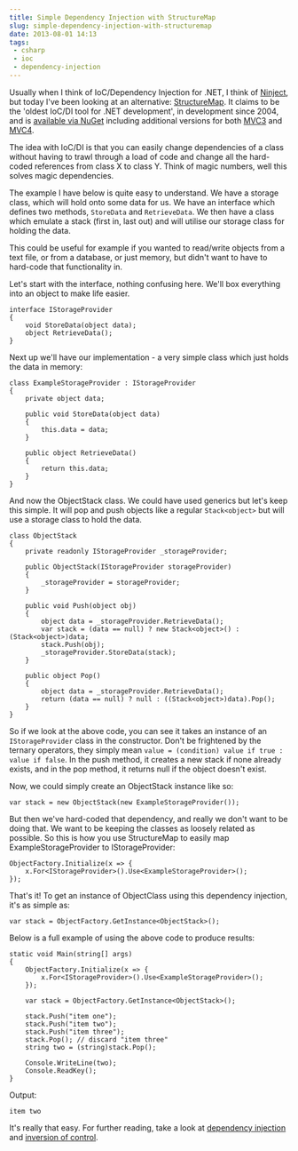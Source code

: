 ---title: Simple Dependency Injection with StructureMapslug: simple-dependency-injection-with-structuremapdate: 2013-08-01 14:13tags: - csharp - ioc - dependency-injection---Usually when I think of IoC/Dependency Injection for .NET, I think of [Ninject](http://www.ninject.org/), but today I've been looking at an alternative: [StructureMap](http://docs.structuremap.net/index.html). It claims to be the 'oldest IoC/DI tool for .NET development', in development since 2004, and is [available via NuGet](https://www.nuget.org/packages/StructureMap/) including additional versions for both [MVC3](https://www.nuget.org/packages/StructureMap-MVC3/) and [MVC4](https://www.nuget.org/packages/StructureMap.MVC4/).

The idea with IoC/DI is that you can easily change dependencies of a class without having to trawl through a load of code and change all the hard-coded references from class X to class Y. Think of magic numbers, well this solves magic dependencies.

The example I have below is quite easy to understand. We have a storage class, which will hold onto some data for us. We have an interface which defines  two methods, `StoreData` and `RetrieveData`. We then have a class which emulate a stack (first in, last out) and will utilise our storage class for holding the data.

This could be useful for example if you wanted to read/write objects from a text file, or from a database, or just memory, but didn't want to have to hard-code that functionality in.

Let's start with the interface, nothing confusing here. We'll box everything into an object to make life easier.

    interface IStorageProvider
    {
        void StoreData(object data);
        object RetrieveData();
    }

Next up we'll have our implementation - a very simple class which just holds the data in memory:

    class ExampleStorageProvider : IStorageProvider
    {
        private object data;

        public void StoreData(object data)
        {
            this.data = data;
        }

        public object RetrieveData()
        {
            return this.data;
        }
    }

And now the ObjectStack class. We could have used generics but let's keep this simple. It will pop and push objects like a regular `Stack<object>` but will use a storage class to hold the data.

    class ObjectStack
    {
        private readonly IStorageProvider _storageProvider;

        public ObjectStack(IStorageProvider storageProvider)
        {
            _storageProvider = storageProvider;
        }

        public void Push(object obj)
        {
            object data = _storageProvider.RetrieveData();
            var stack = (data == null) ? new Stack<object>() : (Stack<object>)data;
            stack.Push(obj);
            _storageProvider.StoreData(stack);
        }

        public object Pop()
        {
            object data = _storageProvider.RetrieveData();
            return (data == null) ? null : ((Stack<object>)data).Pop();
        }
    }

So if we look at the above code, you can see it takes an instance of an `IStorageProvider` class in the constructor. Don't be frightened by the ternary operators, they simply mean `value = (condition) value if true : value if false`. In the push method, it creates a new stack if none already exists, and in the pop method, it returns null if the object doesn't exist.

Now, we could simply create an ObjectStack instance like so:

    var stack = new ObjectStack(new ExampleStorageProvider());

But then we've hard-coded that dependency, and really we don't want to be doing that. We want to be keeping the classes as loosely related as possible. So this is how you use StructureMap to easily map ExampleStorageProvider to IStorageProvider:

    ObjectFactory.Initialize(x => {
        x.For<IStorageProvider>().Use<ExampleStorageProvider>();
    });

That's it! To get an instance of ObjectClass using this dependency injection, it's as simple as:

    var stack = ObjectFactory.GetInstance<ObjectStack>();

Below is a full example of using the above code to produce results:

    static void Main(string[] args)
    {
        ObjectFactory.Initialize(x => {
            x.For<IStorageProvider>().Use<ExampleStorageProvider>();
        });

        var stack = ObjectFactory.GetInstance<ObjectStack>();

        stack.Push("item one");
        stack.Push("item two");
        stack.Push("item three");
        stack.Pop(); // discard "item three"
        string two = (string)stack.Pop();

        Console.WriteLine(two);
        Console.ReadKey();
    }

Output:

    item two

It's really that easy. For further reading, take a look at [dependency injection](https://en.wikipedia.org/wiki/Dependency_injection) and [inversion of control](https://en.wikipedia.org/wiki/Inversion_of_control).
